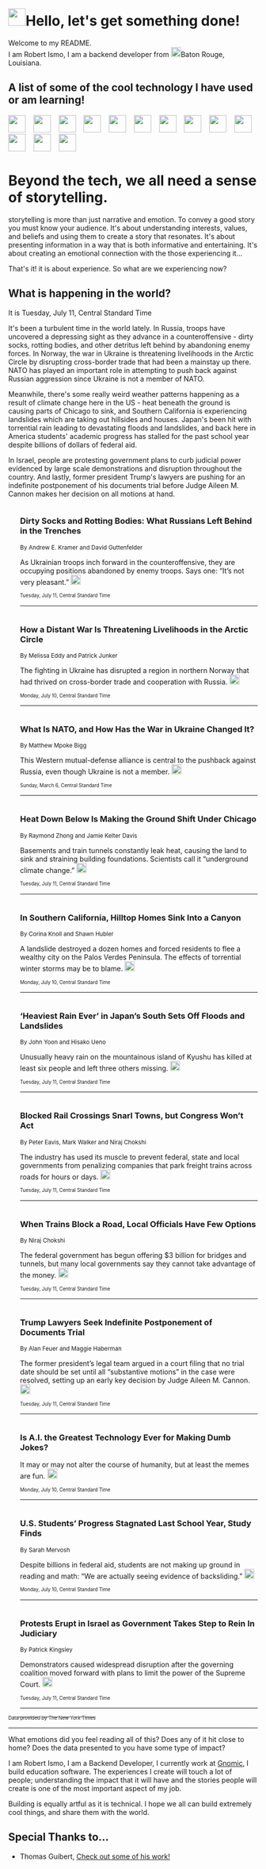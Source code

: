 <h1><img src="https://emojis.slackmojis.com/emojis/images/1643514375/3493/hot-coffee.gif?1643514375" width="35"/>Hello, let's get something done!</h1>

<p>Welcome to my README.<br/>
I am Robert Ismo, I am a backend developer from <img src="https://emojis.slackmojis.com/emojis/images/1638395689/50435/moulin_rouge.png?1638395689" width="20"/>Baton Rouge, Louisiana.</p>
<h2>A list of some of the cool technology I have used or am learning!</h2>
<p>
<img src="https://emojis.slackmojis.com/emojis/images/1643516091/21142/meow_bongotap.gif?1643516091" width="35" alt="">
<img src="https://img.shields.io/badge/Favorite%20Frontend%20Framework-SvelteKit-f83903" alt="">
<img src="https://img.shields.io/badge/Second%20Favorite-Vue-40b581" alt="">
<img src="https://img.shields.io/badge/Most%20Used%20Runtime-Nodejs-78b061" alt="">
<img src="https://emojis.slackmojis.com/emojis/images/1643517416/34482/fire.gif?1643517416" width="35" alt="">
<img src="https://img.shields.io/badge/Javascript%20But%20Better-Typescript-0078ca" alt="">
<img src="https://img.shields.io/badge/Favorite%20Language-Elixir-3e244d" alt="">
<img src="https://img.shields.io/badge/Containerize%20Everything-Docker-6ac9ef" alt="">
<img src="https://emojis.slackmojis.com/emojis/images/1643514596/5999/meow_party.gif?1643514596" width="35" alt="">
<img src="https://img.shields.io/badge/API%20Love%20Language-Graphql-de32a5" alt="">
<img src="https://img.shields.io/badge/Our%20Favorite%20Version%20Controller-Git-e94f33" alt="">
<img src="https://img.shields.io/badge/Favorite%20Database-Redis-d42d1d" alt="">
<img src="https://emojis.slackmojis.com/emojis/images/1643514559/5584/deployparrot.gif?1643514559" width="35" alt="">
<img src="https://img.shields.io/badge/Container%20Interstate-RabbitMQ-f66200" alt="">
<img src="https://img.shields.io/badge/Gotta%20Learn-Kubernetes-316adf" alt="">
<img src="https://img.shields.io/badge/Really%20Mature%20Now-WASM-654fef" alt="">
<img src="https://emojis.slackmojis.com/emojis/images/1666642497/61942/dance_vibe.gif?1666642497" width="35" alt="">
<img src="https://img.shields.io/badge/For%20My%20M1-ARM64-657d96" alt="">
<img src="https://img.shields.io/badge/Loving%20This%20So%20Much-TailwindCSS-17bcb5" alt="">
<img src="https://img.shields.io/badge/Cool%20Build%20Tool-Vite-f9cb24" alt="">
<img src="https://emojis.slackmojis.com/emojis/images/1669231376/62819/working-on-it.gif?1669231376" width="35" alt="">
<img src="https://img.shields.io/badge/Fun%20and%20Easy%20Database-MongoDB-5f8c49" alt="">
<img src="https://img.shields.io/badge/JS%20Life%20Support-NPM-c73737" alt="">
<img src="https://img.shields.io/badge/I%20Liked%20It-DynamoDB-0073b9" alt="">
<img src="https://emojis.slackmojis.com/emojis/images/1643514045/46/question.gif?1643514045" width="35" alt="">
<img src="https://img.shields.io/badge/cool-React-60d6f9" alt="">
<img src="https://img.shields.io/badge/Future%20Big%20Project-Lambda-f37e00" alt="">
<img src="https://img.shields.io/badge/NPM%20But%20Better-PNPM-f1aa07" alt="">
<img src="https://emojis.slackmojis.com/emojis/images/1643514943/9662/fbwow.gif?1643514943" width="35" alt="">
<img src="https://img.shields.io/badge/First%20Language-C-662079" alt="">
<img src="https://img.shields.io/badge/Where%20I%20Deploy%20Frontend-Vercel-000000" alt="">
<img src="https://img.shields.io/badge/Who%20Does%20not%20Want%20an%20App-Swift-f9492a" alt="">
<img src="https://emojis.slackmojis.com/emojis/images/1643514058/151/javascript.png?1643514058" width="35" alt="">
<img src="https://img.shields.io/badge/cool-Python-fbd542" alt="">
<img src="https://img.shields.io/badge/Favorite%20Something-Stripe-656cdc" alt="">
<img src="https://img.shields.io/badge/Of%20Course-HTML5-ed6327" alt="">
<img src="https://emojis.slackmojis.com/emojis/images/1660415405/60731/bomb.gif?1660415405" width="35" alt="">
<img src="https://img.shields.io/badge/hate-CSS-2964ec" alt="">
<img src="https://img.shields.io/badge/Learning-CircleCI-141215" alt="">
<img src="https://img.shields.io/badge/Learning-Rust-fbbb3b" alt="">
<img src="https://emojis.slackmojis.com/emojis/images/1660415397/60712/writing-hand.gif?1660415397" width="35" alt="">
<img src="https://img.shields.io/badge/Dev%20Browser%20of%20Choice-Firefox-cc4e26" alt="">
<img src="https://img.shields.io/badge/Recoverying%20From%20Windows-UNIX-1781e3" alt="">
<img src="https://img.shields.io/badge/LOVE-LogSeq-90c1c2" alt="">
<img src="https://emojis.slackmojis.com/emojis/images/1643514066/223/kirby.gif?1643514066" width="35" alt="">
<img src="https://img.shields.io/badge/Daily%20Driver-MacOS-e6e6e8" alt="">
<img src="https://img.shields.io/badge/Git%20Server-Github-000000" alt="">
<img src="https://img.shields.io/badge/enjoyable-EC2-f17428" alt="">
<img src="https://emojis.slackmojis.com/emojis/images/1643514239/2069/excited.gif?1643514239" width="35" alt="">
</p>
<h1>Beyond the tech, we all need a sense of storytelling.</h1>
<p>storytelling is more than just narrative and emotion. To convey a good story you must know your audience. It's about understanding interests, values, and beliefs and using them to create a story that resonates. It's about presenting information in a way that is both informative and entertaining. It's about creating an emotional connection with the those experiencing it...</p>
<p>That's it! it is about experience. So what are we experiencing now?</p>
<h2>What is happening in the world?</h2>
<p>It is Tuesday, July 11, Central Standard Time</p>
<p>
It&#39;s been a turbulent time in the world lately. In Russia, troops have uncovered a depressing sight as they advance in a counteroffensive - dirty socks, rotting bodies, and other detritus left behind by abandoning enemy forces. In Norway, the war in Ukraine is threatening livelihoods in the Arctic Circle by disrupting cross-border trade that had been a mainstay up there. NATO has played an important role in attempting to push back against Russian aggression since Ukraine is not a member of NATO. 

Meanwhile, there&#39;s some really weird weather patterns happening as a result of climate change here in the US - heat beneath the ground is causing parts of Chicago to sink, and Southern California is experiencing landslides which are taking out hillsides and houses. Japan&#39;s been hit with torrential rain leading to devastating floods and landslides, and back here in America students&#39; academic progress has stalled for the past school year despite billions of dollars of federal aid. 

In Israel, people are protesting government plans to curb judicial power evidenced by large scale demonstrations and disruption throughout the country. And lastly, former president Trump&#39;s lawyers are pushing for an indefinite postponement of his documents trial before Judge Aileen M. Cannon makes her decision on all motions at hand.</p>
<ol>
<img src="https://img.shields.io/badge/-world-blue" alt="">
<h3>Dirty Socks and Rotting Bodies: What Russians Left Behind in the Trenches</h3>
<sub>By Andrew E. Kramer and David Guttenfelder</sub>
<p>As Ukrainian troops inch forward in the counteroffensive, they are occupying positions abandoned by enemy troops. Says one: “It’s not very pleasant.”  <a href="https://nyti.ms/44kJYWp"><img src="https://developer.nytimes.com/files/poweredby_nytimes_30b.png?v=1583354208352" height="20"></a></p>
<sub><sub>Tuesday, July 11, Central Standard Time</sub></sub>
<hr/>
<img src="https://img.shields.io/badge/-world-blue" alt="">
<h3>How a Distant War Is Threatening Livelihoods in the Arctic Circle</h3>
<sub>By Melissa Eddy and Patrick Junker</sub>
<p>The fighting in Ukraine has disrupted a region in northern Norway that had thrived on cross-border trade and cooperation with Russia.  <a href="https://nyti.ms/44eAHPC"><img src="https://developer.nytimes.com/files/poweredby_nytimes_30b.png?v=1583354208352" height="20"></a></p>
<sub><sub>Monday, July 10, Central Standard Time</sub></sub>
<hr/>
<img src="https://img.shields.io/badge/-world-blue" alt="">
<h3>What Is NATO, and How Has the War in Ukraine Changed It?</h3>
<sub>By Matthew Mpoke Bigg</sub>
<p>This Western mutual-defense alliance is central to the pushback against Russia, even though Ukraine is not a member.  <a href="https://nyti.ms/3sMtO84"><img src="https://developer.nytimes.com/files/poweredby_nytimes_30b.png?v=1583354208352" height="20"></a></p>
<sub><sub>Sunday, March 6, Central Standard Time</sub></sub>
<hr/>
<img src="https://img.shields.io/badge/-climate-blue" alt="">
<h3>Heat Down Below Is Making the Ground Shift Under Chicago</h3>
<sub>By Raymond Zhong and Jamie Kelter Davis</sub>
<p>Basements and train tunnels constantly leak heat, causing the land to sink and straining building foundations. Scientists call it “underground climate change.”  <a href="https://nyti.ms/3Dr8GsB"><img src="https://developer.nytimes.com/files/poweredby_nytimes_30b.png?v=1583354208352" height="20"></a></p>
<sub><sub>Tuesday, July 11, Central Standard Time</sub></sub>
<hr/>
<img src="https://img.shields.io/badge/-us-blue" alt="">
<h3>In Southern California, Hilltop Homes Sink Into a Canyon</h3>
<sub>By Corina Knoll and Shawn Hubler</sub>
<p>A landslide destroyed a dozen homes and forced residents to flee a wealthy city on the Palos Verdes Peninsula. The effects of torrential winter storms may be to blame.  <a href="https://nyti.ms/44jTpoX"><img src="https://developer.nytimes.com/files/poweredby_nytimes_30b.png?v=1583354208352" height="20"></a></p>
<sub><sub>Monday, July 10, Central Standard Time</sub></sub>
<hr/>
<img src="https://img.shields.io/badge/-world-blue" alt="">
<h3>‘Heaviest Rain Ever’ in Japan’s South Sets Off Floods and Landslides</h3>
<sub>By John Yoon and Hisako Ueno</sub>
<p>Unusually heavy rain on the mountainous island of Kyushu has killed at least six people and left three others missing.  <a href="https://nyti.ms/3pFlJmR"><img src="https://developer.nytimes.com/files/poweredby_nytimes_30b.png?v=1583354208352" height="20"></a></p>
<sub><sub>Tuesday, July 11, Central Standard Time</sub></sub>
<hr/>
<img src="https://img.shields.io/badge/-business-blue" alt="">
<h3>Blocked Rail Crossings Snarl Towns, but Congress Won’t Act</h3>
<sub>By Peter Eavis, Mark Walker and Niraj Chokshi</sub>
<p>The industry has used its muscle to prevent federal, state and local governments from penalizing companies that park freight trains across roads for hours or days.  <a href="https://nyti.ms/3pBBfAf"><img src="https://developer.nytimes.com/files/poweredby_nytimes_30b.png?v=1583354208352" height="20"></a></p>
<sub><sub>Tuesday, July 11, Central Standard Time</sub></sub>
<hr/>
<img src="https://img.shields.io/badge/-business-blue" alt="">
<h3>When Trains Block a Road, Local Officials Have Few Options</h3>
<sub>By Niraj Chokshi</sub>
<p>The federal government has begun offering $3 billion for bridges and tunnels, but many local governments say they cannot take advantage of the money.  <a href="https://nyti.ms/44kVGAg"><img src="https://developer.nytimes.com/files/poweredby_nytimes_30b.png?v=1583354208352" height="20"></a></p>
<sub><sub>Tuesday, July 11, Central Standard Time</sub></sub>
<hr/>
<img src="https://img.shields.io/badge/-us-blue" alt="">
<h3>Trump Lawyers Seek Indefinite Postponement of Documents Trial</h3>
<sub>By Alan Feuer and Maggie Haberman</sub>
<p>The former president’s legal team argued in a court filing that no trial date should be set until all “substantive motions” in the case were resolved, setting up an early key decision by Judge Aileen M. Cannon.  <a href="https://nyti.ms/3D8wdy4"><img src="https://developer.nytimes.com/files/poweredby_nytimes_30b.png?v=1583354208352" height="20"></a></p>
<sub><sub>Tuesday, July 11, Central Standard Time</sub></sub>
<hr/>
<img src="https://img.shields.io/badge/-style-blue" alt="">
<h3>Is A.I. the Greatest Technology Ever for Making Dumb Jokes?</h3>
<sub></sub>
<p>It may or may not alter the course of humanity, but at least the memes are fun.  <a href="https://nyti.ms/3Y0fOpj"><img src="https://developer.nytimes.com/files/poweredby_nytimes_30b.png?v=1583354208352" height="20"></a></p>
<sub><sub>Monday, July 10, Central Standard Time</sub></sub>
<hr/>
<img src="https://img.shields.io/badge/-us-blue" alt="">
<h3>U.S. Students’ Progress Stagnated Last School Year, Study Finds</h3>
<sub>By Sarah Mervosh</sub>
<p>Despite billions in federal aid, students are not making up ground in reading and math: “We are actually seeing evidence of backsliding.”  <a href="https://nyti.ms/3O7jBgR"><img src="https://developer.nytimes.com/files/poweredby_nytimes_30b.png?v=1583354208352" height="20"></a></p>
<sub><sub>Monday, July 10, Central Standard Time</sub></sub>
<hr/>
<img src="https://img.shields.io/badge/-world-blue" alt="">
<h3>Protests Erupt in Israel as Government Takes Step to Rein In Judiciary</h3>
<sub>By Patrick Kingsley</sub>
<p>Demonstrators caused widespread disruption after the governing coalition moved forward with plans to limit the power of the Supreme Court.  <a href="https://nyti.ms/44jGNOO"><img src="https://developer.nytimes.com/files/poweredby_nytimes_30b.png?v=1583354208352" height="20"></a></p>
<sub><sub>Tuesday, July 11, Central Standard Time</sub></sub>
<hr/>
</ol>
<a href="https://developer.nytimes.com"><sub><sub>Data provided by The New York Times</sub></sub></a>
<hr/>
<p>What emotions did you feel reading all of this? Does any of it hit close to home? Does the data presented to you have some type of impact?</p>
<p>I am Robert Ismo, I am a Backend Developer, I currently work at <a href="https://gnomic.education/">Gnomic</a>, I build education software. The experiences I create will touch a lot of people; understanding the impact that it will have and the stories people will create is one of the most important aspect of my job.</p>
<p>Building is equally artful as it is technical. I hope we all can build extremely cool things, and share them with the world.</p>
<h2>Special Thanks to...</h2>
<ul>
<li>Thomas Guibert, <a href="https://github.com/thmsgbrt/thmsgbrt">Check out some of his work!</a></li>
</ul>